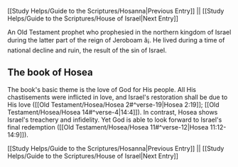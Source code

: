 [[Study Helps/Guide to the Scriptures/Hosanna|Previous Entry]]  ||  [[Study Helps/Guide to the Scriptures/House of Israel|Next Entry]]

 An Old Testament prophet who prophesied in the northern kingdom of Israel during the latter part of the reign of Jeroboam â¡. He lived during a time of national decline and ruin, the result of the sin of Israel.

## The book of Hosea

 The book's basic theme is the love of God for His people. All His chastisements were inflicted in love, and Israel's restoration shall be due to His love ([[Old Testament/Hosea/Hosea 2#^verse-19|Hosea 2:19]]; [[Old Testament/Hosea/Hosea 14#^verse-4|14:4]]). In contrast, Hosea shows Israel's treachery and infidelity. Yet God is able to look forward to Israel's final redemption ([[Old Testament/Hosea/Hosea 11#^verse-12|Hosea 11:12-14:9]]).

[[Study Helps/Guide to the Scriptures/Hosanna|Previous Entry]]  ||  [[Study Helps/Guide to the Scriptures/House of Israel|Next Entry]]